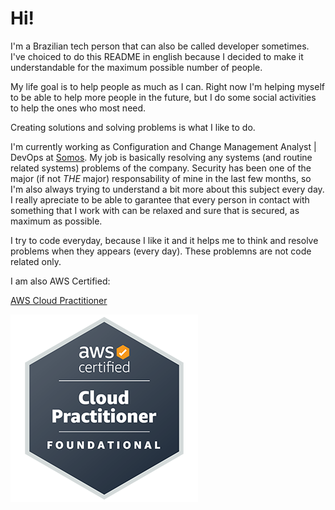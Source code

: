# Hi!

I'm a Brazilian tech person that can also be called developer sometimes. I've choiced to do this README in english because I decided to make it understandable for the maximum possible number of people.

My life goal is to help people as much as I can. Right now I'm helping myself to be able to help more people in the future, but I do some social activities to help the ones who most need.

Creating solutions and solving problems is what I like to do.

I'm currently working as Configuration and Change Management Analyst | DevOps at <a href="https://somos.us" target="_blank">Somos</a>. My job is basically resolving any systems (and routine related systems) problems of the company. Security has been one of the major (if not *THE* major) responsability of mine in the last few months, so I'm also always trying to understand a bit more about this subject every day. I really apreciate to be able to garantee that every person in contact with something that I work with can be relaxed and sure that is secured, as maximum as possible.

I try to code everyday, because I like it and it helps me to think and resolve problems when they appears (every day). These problemns are not code related only.

I am also AWS Certified:

[AWS Cloud Practitioner](https://www.credly.com/badges/2351bdbe-b8bd-408f-a2f3-45f878267b23/public_url)

![AWS Cloud Practitioner Logo](./cplogo.png)

<!--
**newlomar/newlomar** is a ✨ _special_ ✨ repository because its `README.md` (this file) appears on your GitHub profile.

Here are some ideas to get you started:

- 🔭 I’m currently working on ...
- 🌱 I’m currently learning ...
- 👯 I’m looking to collaborate on ...
- 🤔 I’m looking for help with ...
- 💬 Ask me about ...
- 📫 How to reach me: ...
- 😄 Pronouns: ...
- ⚡ Fun fact: ...
-->
